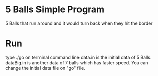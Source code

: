 # 5 Balls Simple Program
5 Balls that run around and it would turn back when they hit the border

# Run
type  ./go on terminal command line 
data.in is the initial data of 5 Balls.
dataBig.in is another data of 7 balls which has faster speed. You can change the initial data file on "go" file.
